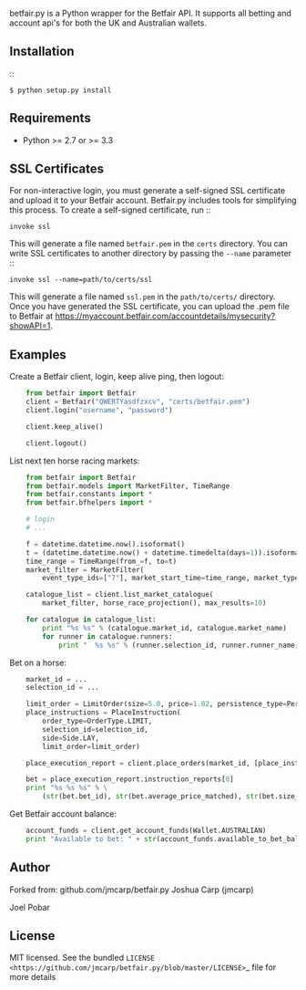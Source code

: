 betfair.py is a Python wrapper for the Betfair API. It supports all betting and account
api's for both the UK and Australian wallets. 


Installation
------------

::

    $ python setup.py install

Requirements
------------

- Python >= 2.7 or >= 3.3

SSL Certificates
----------------

For non-interactive login, you must generate a self-signed SSL certificate
and upload it to your Betfair account. Betfair.py includes tools for
simplifying this process. To create a self-signed certificate, run ::

    invoke ssl

This will generate a file named ``betfair.pem`` in the ``certs`` directory.
You can write SSL certificates to another directory by passing the
``--name`` parameter ::

    invoke ssl --name=path/to/certs/ssl

This will generate a file named ``ssl.pem`` in the ``path/to/certs/``
directory. Once you have generated the SSL certificate, you can upload the
.pem file to Betfair at https://myaccount.betfair.com/accountdetails/mysecurity?showAPI=1.

Examples
--------

Create a Betfair client, login, keep alive ping, then logout: 

```python
    from betfair import Betfair
    client = Betfair("QWERTYasdfzxcv", "certs/betfair.pem")
    client.login("username", "password")

    client.keep_alive()

    client.logout()
```

List next ten horse racing markets:

```python
    from betfair import Betfair
    from betfair.models import MarketFilter, TimeRange
    from betfair.constants import *
    from betfair.bfhelpers import *

    # login
    # ...

    f = datetime.datetime.now().isoformat()
    t = (datetime.datetime.now() + datetime.timedelta(days=1)).isoformat()
    time_range = TimeRange(from_=f, to=t)
    market_filter = MarketFilter(
        event_type_ids=["7"], market_start_time=time_range, market_type_codes=["WIN"])

    catalogue_list = client.list_market_catalogue(
        market_filter, horse_race_projection(), max_results=10)

    for catalogue in catalogue_list:
        print "%s %s" % (catalogue.market_id, catalogue.market_name)
        for runner in catalogue.runners:
            print "  %s %s" % (runner.selection_id, runner.runner_name) 
```

Bet on a horse: 

```python
    market_id = ...
    selection_id = ...

    limit_order = LimitOrder(size=5.0, price=1.02, persistence_type=PersistenceType.LAPSE)
    place_instructions = PlaceInstruction(
        order_type=OrderType.LIMIT,
        selection_id=selection_id,
        side=Side.LAY,
        limit_order=limit_order)

    place_execution_report = client.place_orders(market_id, [place_instructions])

    bet = place_execution_report.instruction_reports[0]
    print "%s %s %s" % \
        (str(bet.bet_id), str(bet.average_price_matched), str(bet.size_matched))
```

Get Betfair account balance: 

```python
    account_funds = client.get_account_funds(Wallet.AUSTRALIAN)
    print "Available to bet: " + str(account_funds.available_to_bet_balance)
```

Author
------

Forked from: github.com/jmcarp/betfair.py Joshua Carp (jmcarp)  

Joel Pobar

License
-------

MIT licensed. See the bundled `LICENSE <https://github.com/jmcarp/betfair.py/blob/master/LICENSE>`_ file for more details
